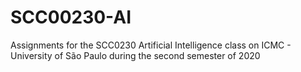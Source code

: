 # SCC00230-AI
Assignments for the SCC0230 Artificial Intelligence class on ICMC - University of São Paulo during the second semester of 2020
